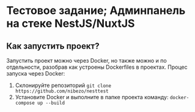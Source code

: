# Тестовое задание; Админпанель на стеке NestJS/NuxtJS

## Как запустить проект?

Запустить проект можно через Docker, но также можно и по отдельности, разобрав как устроены Dockerfiles в проектах. Процес запуска через Docker:

1. Склонируйте репозиторий
   `git clone https://github.com/nibezo/nesttest`
2. Установите Docker и выполните в папке проекта команду: `docker-compose up --build`
